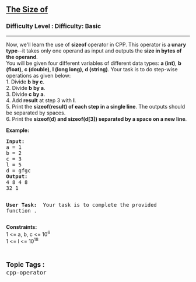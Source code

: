<h2><a href="https://www.geeksforgeeks.org/problems/the-size-of/1">The Size of</a></h2><h3>Difficulty Level : Difficulty: Basic</h3><hr><div class="problems_problem_content__Xm_eO"><p>Now, we'll learn the use of <strong>sizeof </strong>operator in CPP. This operator is a<strong> unary type</strong>--it takes only one operand as input and outputs the <strong>size in bytes of the operand</strong>.<br>You will be given four different variables of different data types: <strong>a (int)</strong>, <strong>b (float)</strong>, <strong>c (double)</strong>, <strong>l (long long)</strong>, <strong>d (string)</strong>. Your task is to do step-wise operations as given below:<br>1. Divide <strong>b</strong> <strong>by c</strong>.<br>2. Divide <strong>b</strong> <strong>by a</strong>.<br>3. Divide <strong>c</strong> <strong>by a</strong>.<br>4. Add <strong>result</strong> at step 3 with <strong>l</strong>.<br>5. Print the <strong>sizeof(result) of each step in a single line</strong>. The outputs should be separated by spaces.<br>6. Print the <strong>sizeof(d) and sizeof(d[3]) separated by a space on a new line</strong>.</p>
<p><strong>Example:</strong></p>
<pre><strong>Input:</strong>
a = 1 
b = 2
c = 3
l = 5
d = gfgc
<strong>Output:
</strong>4 8 4 8
32 1

<strong>User Task: </strong>
Your task is to complete the provided function . </pre>
<p><strong>Constraints:</strong><br>1 &lt;= a, b, c &lt;= 10<sup>6</sup><br>1 &lt;= l &lt;= 10<sup>18</sup></p></div><br><p><span style=font-size:18px><strong>Topic Tags : </strong><br><code>cpp-operator</code>&nbsp;